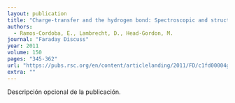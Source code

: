 ```yaml
---
layout: publication
title: "Charge-transfer and the hydrogen bond: Spectroscopic and structural implications from electronic structure calculations"
authors:
  - Ramos-Cordoba, E., Lambrecht, D., Head-Gordon, M.
journal: "Faraday Discuss"
year: 2011
volume: 150
pages: "345-362"
url: "https://pubs.rsc.org/en/content/articlelanding/2011/FD/c1fd00004g#!divAbstract"
extra: ""
---
```


Descripción opcional de la publicación.
